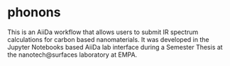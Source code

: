 # phonons
This is an AiiDa workflow that allows users to submit IR
spectrum calculations for carbon based
nanomaterials. It was developed in the Jupyter Notebooks based 
AiiDa lab interface during a Semester Thesis at the nanotech@surfaces laboratory at EMPA.

